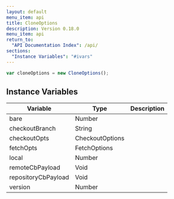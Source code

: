 ```yaml
---
layout: default
menu_item: api
title: CloneOptions
description: Version 0.18.0
menu_item: api
return_to:
  "API Documentation Index": /api/
sections:
  "Instance Variables": "#ivars"
---
```


```js
var cloneOptions = new CloneOptions();
```

## <a name="ivars"></a>Instance Variables

| Variable | Type | Description |
| --- | --- | --- |
| <a name="bare"></a>bare | Number |  |
| <a name="checkoutBranch"></a>checkoutBranch | String |  |
| <a name="checkoutOpts"></a>checkoutOpts | CheckoutOptions |  |
| <a name="fetchOpts"></a>fetchOpts | FetchOptions |  |
| <a name="local"></a>local | Number |  |
| <a name="remoteCbPayload"></a>remoteCbPayload | Void |  |
| <a name="repositoryCbPayload"></a>repositoryCbPayload | Void |  |
| <a name="version"></a>version | Number |  |

